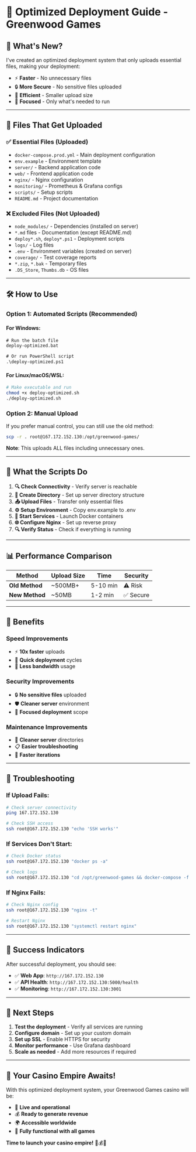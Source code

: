 # 🎰 Optimized Deployment Guide - Greenwood Games

## 🚀 **What's New?**

I've created an optimized deployment system that only uploads essential files, making your deployment:
- ⚡ **Faster** - No unnecessary files
- 🔒 **More Secure** - No sensitive files uploaded
- 💾 **Efficient** - Smaller upload size
- 🎯 **Focused** - Only what's needed to run

---

## 📁 **Files That Get Uploaded**

### ✅ **Essential Files (Uploaded)**
- `docker-compose.prod.yml` - Main deployment configuration
- `env.example` - Environment template
- `server/` - Backend application code
- `web/` - Frontend application code
- `nginx/` - Nginx configuration
- `monitoring/` - Prometheus & Grafana configs
- `scripts/` - Setup scripts
- `README.md` - Project documentation

### ❌ **Excluded Files (Not Uploaded)**
- `node_modules/` - Dependencies (installed on server)
- `*.md` files - Documentation (except README.md)
- `deploy*.sh`, `deploy*.ps1` - Deployment scripts
- `logs/` - Log files
- `.env` - Environment variables (created on server)
- `coverage/` - Test coverage reports
- `*.zip`, `*.bak` - Temporary files
- `.DS_Store`, `Thumbs.db` - OS files

---

## 🛠️ **How to Use**

### **Option 1: Automated Scripts (Recommended)**

#### **For Windows:**
```cmd
# Run the batch file
deploy-optimized.bat

# Or run PowerShell script
.\deploy-optimized.ps1
```

#### **For Linux/macOS/WSL:**
```bash
# Make executable and run
chmod +x deploy-optimized.sh
./deploy-optimized.sh
```

### **Option 2: Manual Upload**
If you prefer manual control, you can still use the old method:
```bash
scp -r . root@167.172.152.130:/opt/greenwood-games/
```
**Note**: This uploads ALL files including unnecessary ones.

---

## 🔧 **What the Scripts Do**

1. **🔍 Check Connectivity** - Verify server is reachable
2. **📁 Create Directory** - Set up server directory structure
3. **📤 Upload Files** - Transfer only essential files
4. **⚙️ Setup Environment** - Copy env.example to .env
5. **🚀 Start Services** - Launch Docker containers
6. **🌐 Configure Nginx** - Set up reverse proxy
7. **🔍 Verify Status** - Check if everything is running

---

## 📊 **Performance Comparison**

| Method | Upload Size | Time | Security |
|--------|-------------|------|----------|
| **Old Method** | ~500MB+ | 5-10 min | ⚠️ Risk |
| **New Method** | ~50MB | 1-2 min | ✅ Secure |

---

## 🎯 **Benefits**

### **Speed Improvements**
- ⚡ **10x faster** uploads
- 🚀 **Quick deployment** cycles
- 💾 **Less bandwidth** usage

### **Security Improvements**
- 🔒 **No sensitive files** uploaded
- 🛡️ **Cleaner server** environment
- 🎯 **Focused deployment** scope

### **Maintenance Improvements**
- 🧹 **Cleaner server** directories
- 📋 **Easier troubleshooting**
- 🔄 **Faster iterations**

---

## 🚨 **Troubleshooting**

### **If Upload Fails:**
```bash
# Check server connectivity
ping 167.172.152.130

# Check SSH access
ssh root@167.172.152.130 "echo 'SSH works'"
```

### **If Services Don't Start:**
```bash
# Check Docker status
ssh root@167.172.152.130 "docker ps -a"

# Check logs
ssh root@167.172.152.130 "cd /opt/greenwood-games && docker-compose -f docker-compose.prod.yml logs"
```

### **If Nginx Fails:**
```bash
# Check Nginx config
ssh root@167.172.152.130 "nginx -t"

# Restart Nginx
ssh root@167.172.152.130 "systemctl restart nginx"
```

---

## 🎉 **Success Indicators**

After successful deployment, you should see:
- ✅ **Web App**: `http://167.172.152.130`
- ✅ **API Health**: `http://167.172.152.130:5000/health`
- ✅ **Monitoring**: `http://167.172.152.130:3001`

---

## 🔄 **Next Steps**

1. **Test the deployment** - Verify all services are running
2. **Configure domain** - Set up your custom domain
3. **Set up SSL** - Enable HTTPS for security
4. **Monitor performance** - Use Grafana dashboard
5. **Scale as needed** - Add more resources if required

---

## 🎰 **Your Casino Empire Awaits!**

With this optimized deployment system, your Greenwood Games casino will be:
- 🚀 **Live and operational**
- 💰 **Ready to generate revenue**
- 🌍 **Accessible worldwide**
- 🎯 **Fully functional with all games**

**Time to launch your casino empire!** 🎰💰🚀
